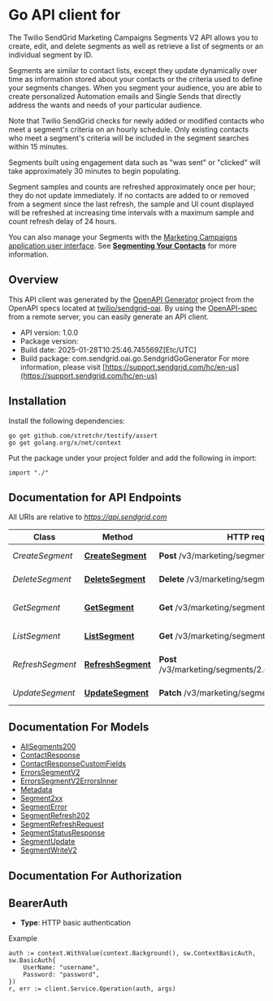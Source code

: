 # Go API client for 

The Twilio SendGrid Marketing Campaigns Segments V2 API allows you to create, edit, and delete segments as well as retrieve a list of segments or an individual segment by ID.

Segments are similar to contact lists, except they update dynamically over time as information stored about your contacts or the criteria used to define your segments changes. When you segment your audience, you are able to create personalized Automation emails and Single Sends that directly address the wants and needs of your particular audience.

Note that Twilio SendGrid checks for newly added or modified contacts who meet a segment's criteria on an hourly schedule. Only existing contacts who meet a segment's criteria will be included in the segment searches within 15 minutes.

Segments built using engagement data such as \"was sent\" or \"clicked\" will take approximately 30 minutes to begin populating.

Segment samples and counts are refreshed approximately once per hour; they do not update immediately. If no contacts are added to or removed from a segment since the last refresh, the sample and UI count displayed will be refreshed at increasing time intervals with a maximum sample and count refresh delay of 24 hours.

You can also manage your Segments with the [Marketing Campaigns application user interface](https://mc.sendgrid.com/contacts). See [**Segmenting Your Contacts**](https://docs.sendgrid.com/ui/managing-contacts/segmenting-your-contacts) for more information.

## Overview
This API client was generated by the [OpenAPI Generator](https://openapi-generator.tech) project from the OpenAPI specs located at [twilio/sendgrid-oai](https://github.com/twilio/sendgrid-oai/tree/main/spec).  By using the [OpenAPI-spec](https://www.openapis.org/) from a remote server, you can easily generate an API client.

- API version: 1.0.0
- Package version: 
- Build date: 2025-01-28T10:25:46.745569Z[Etc/UTC]
- Build package: com.sendgrid.oai.go.SendgridGoGenerator
For more information, please visit [https://support.sendgrid.com/hc/en-us](https://support.sendgrid.com/hc/en-us)

## Installation

Install the following dependencies:

```shell
go get github.com/stretchr/testify/assert
go get golang.org/x/net/context
```

Put the package under your project folder and add the following in import:

```golang
import "./"
```

## Documentation for API Endpoints

All URIs are relative to *https://api.sendgrid.com*

Class | Method | HTTP request | Description
------------ | ------------- | ------------- | -------------
*CreateSegment* | [**CreateSegment**](docs/CreateSegment.md#createsegment) | **Post** /v3/marketing/segments/2.0 | Create Segment
*DeleteSegment* | [**DeleteSegment**](docs/DeleteSegment.md#deletesegment) | **Delete** /v3/marketing/segments/2.0/{SegmentId} | Delete segment
*GetSegment* | [**GetSegment**](docs/GetSegment.md#getsegment) | **Get** /v3/marketing/segments/2.0/{SegmentId} | Get Segment by ID
*ListSegment* | [**ListSegment**](docs/ListSegment.md#listsegment) | **Get** /v3/marketing/segments/2.0 | Get List of Segments
*RefreshSegment* | [**RefreshSegment**](docs/RefreshSegment.md#refreshsegment) | **Post** /v3/marketing/segments/2.0/refresh/{SegmentId} | Manually refresh a segment
*UpdateSegment* | [**UpdateSegment**](docs/UpdateSegment.md#updatesegment) | **Patch** /v3/marketing/segments/2.0/{SegmentId} | Update Segment


## Documentation For Models

 - [AllSegments200](AllSegments200.md)
 - [ContactResponse](ContactResponse.md)
 - [ContactResponseCustomFields](ContactResponseCustomFields.md)
 - [ErrorsSegmentV2](ErrorsSegmentV2.md)
 - [ErrorsSegmentV2ErrorsInner](ErrorsSegmentV2ErrorsInner.md)
 - [Metadata](Metadata.md)
 - [Segment2xx](Segment2xx.md)
 - [SegmentError](SegmentError.md)
 - [SegmentRefresh202](SegmentRefresh202.md)
 - [SegmentRefreshRequest](SegmentRefreshRequest.md)
 - [SegmentStatusResponse](SegmentStatusResponse.md)
 - [SegmentUpdate](SegmentUpdate.md)
 - [SegmentWriteV2](SegmentWriteV2.md)


## Documentation For Authorization



## BearerAuth

- **Type**: HTTP basic authentication

Example

```golang
auth := context.WithValue(context.Background(), sw.ContextBasicAuth, sw.BasicAuth{
    UserName: "username",
    Password: "password",
})
r, err := client.Service.Operation(auth, args)
```

